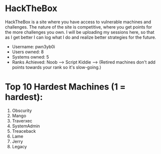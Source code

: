 # HackTheBox

HackTheBox is a site where you have access to vulnerable machines and challenges. The nature of the site is competitive, where 
you get points for the more challenges you own. I will be uploading my sessions here, so that as I get better I can log what I do
and realize better strategies for the future.

- Username: pwn3yb0i
- Users owned: 8
- Systems owned: 5
- Ranks Achieved:
Noob --> Script Kiddie --> (Retired machines don't add points towards your rank so it's slow-going.)

# Top 10 Hardest Machines (1 = hardest):
1. Obscurity
2. Mango
3. Traverxec
4. SystemAdmin
5. Treaceback
6. Lame
7. Jerry
8. Legacy
